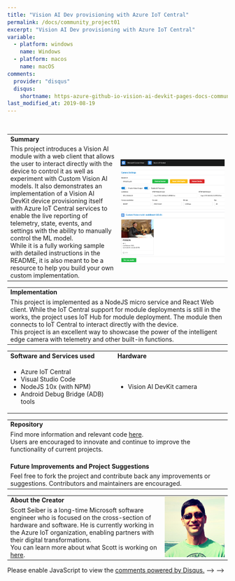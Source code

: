 ```yaml
---
title: "Vision AI Dev provisioning with Azure IoT Central"
permalink: /docs/community_project01
excerpt: "Vision AI Dev provisioning with Azure IoT Central"
variable:
  - platform: windows
    name: Windows
  - platform: macos
    name: macOS
comments: 
  provider: "disqus"
  disqus: 
    shortname: https-azure-github-io-vision-ai-devkit-pages-docs-community-pr.disqus.com
last_modified_at: 2019-08-19
---
```

<br>
<html>
<table><tr><td><b>Summary</b></td></tr>
<tr><td width="50%">
This project introduces a Vision AI module with a web client that allows the user to interact directly with the device to control it as well as experiment with Custom Vision AI models. It also demonstrates an implementation of a Vision AI DevKit device provisioning itself with Azure IoT Central services to enable the live reporting of telemetry, state, events, and settings with the ability to manually control the ML model. 
<br> While it is a fully working sample with detailed instructions in the README, it is also meant to be a resource to help you build your own custom implementation. <br> </td>
<td width="50%"> <img src="images/community_iotcentral.PNG" alt="i"> </td></tr>
</table></html>
<html><table>
<tr><td>
<b> Implementation </b> </td></tr>
<tr><td>
This project is implemented as a NodeJS micro service and React Web client. While the IoT Central support for module deployments is still in the works, the project uses IoT Hub for module deployment. The module then connects to IoT Central to interact directly with the device. <br>
This project is an excellent way to showcase the power of the intelligent edge camera with telemetry and other built-in functions.
</td></tr></table></html>
<html><table>
 <tr>
    <td width = "50%"> <b> Software and Services used</b> </td>
    <td width = "50%"> <b> Hardware </b> </td> 
    <td rowspan="24"></td> </tr>
 <tr>
    <td> <ul type="disc" >
            <li>Azure IoT Central</li>
            <li>Visual Studio Code</li>
            <li>NodeJS 10x (with NPM)</li>
            <li>Android Debug Bridge (ADB) tools</li>
         </ul> 
   </td> 
    <td> <ul type="disc">
            <li>Vision AI DevKit camera</li>
         </ul>
   </td>
</tr>   
</table></html>
<html><table>
<tr><td><b> Repository </b></td></tr>
<tr><td>
Find more information and relevant code <a href="https://aka.ms/iotcentral-seiber" target="_blank">here</a>. 
<br>Users are encouraged to innovate and continue to improve the functionality of current projects. 
</td></tr>
<tr><td>
<br>
<b> Future Improvements and Project Suggestions </b> </td></tr>
<tr><td>
  Feel free to fork the project and contribute back any improvements or suggestions. Contributors and maintainers are encouraged.
</td></tr>
</table></html>
<html><table>
<tr><td width="70%"><b> About the Creator </b> </td>
<td rowspan="2" width="30%"><img src="images/scott.PNG"></td></tr>
<tr><td>
Scott Seiber is a long-time Microsoft software engineer who is focused on the cross-section of hardware and software. He is currently working in the Azure IoT organization, enabling partners with their digital transformations.
<br>
You can learn more about what Scott is working on <a href="https://github.com/sseiber" target="_blank">here</a>.
</td></tr>
</table></html>

 <div id="disqus_thread"></div>
<script>

/**
*  RECOMMENDED CONFIGURATION VARIABLES: EDIT AND UNCOMMENT THE SECTION BELOW TO INSERT DYNAMIC VALUES FROM YOUR PLATFORM OR CMS.
*  LEARN WHY DEFINING THESE VARIABLES IS IMPORTANT: https://disqus.com/admin/universalcode/#configuration-variables*/
/*
var disqus_config = function () {
this.page.url = https://azure.github.io/Vision-AI-DevKit-Pages/docs/community_project01#;  // Replace PAGE_URL with your page's canonical URL variable
this.page.identifier = community_project_01; // Replace PAGE_IDENTIFIER with your page's unique identifier variable
};
*/
(function() { // DON'T EDIT BELOW THIS LINE
var d = document, s = d.createElement('script');
s.src = 'https://https-azure-github-io-vision-ai-devkit-pages.disqus.com/embed.js';
s.setAttribute('data-timestamp', +new Date());
(d.head || d.body).appendChild(s);
})();
</script>
<noscript>Please enable JavaScript to view the <a href="https://disqus.com/?ref_noscript">comments powered by Disqus.</a></noscript> -->
                             -->


